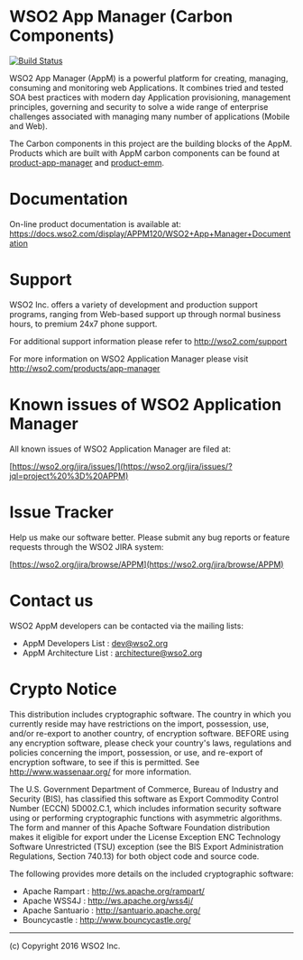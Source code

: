 WSO2 App Manager (Carbon Components)
============================================

[![Build Status](https://wso2.org/jenkins/job/platform-builds/job/carbon-appmgt/badge/icon)](https://wso2.org/jenkins/job/platform-builds/job/carbon-appmgt/)


WSO2 App Manager (AppM) is a powerful platform for creating, managing, consuming and monitoring web Applications. It combines tried and tested SOA best practices
with modern day Application provisioning, management principles, governing and security
to solve a wide range of enterprise challenges associated with managing many number of
applications (Mobile and Web).

The Carbon components in this project are the building blocks of the AppM. Products which are built with AppM carbon components can be found at [product-app-manager](https://github.com/wso2/product-app-manager) and [product-emm](https://github.com/wso2/product-emm).


Documentation
==============

On-line product documentation is available at:
        <https://docs.wso2.com/display/APPM120/WSO2+App+Manager+Documentation>

Support
==================================

WSO2 Inc. offers a variety of development and production support
programs, ranging from Web-based support up through normal business
hours, to premium 24x7 phone support.

For additional support information please refer to <http://wso2.com/support>

For more information on WSO2 Application Manager please visit     <http://wso2.com/products/app-manager>

Known issues of WSO2 Application Manager
========================================

All known issues of WSO2 Application Manager are filed at:

[https://wso2.org/jira/issues/](https://wso2.org/jira/issues/?jql=project%20%3D%20APPM)

Issue Tracker
==================================

Help us make our software better. Please submit any bug reports or feature
requests through the WSO2 JIRA system:

[https://wso2.org/jira/browse/APPM](https://wso2.org/jira/browse/APPM)

Contact us
========
WSO2 AppM developers can be contacted via the mailing lists:

* AppM Developers List : dev@wso2.org
* AppM Architecture List : architecture@wso2.org

Crypto Notice
==================================

   This distribution includes cryptographic software.  The country in
   which you currently reside may have restrictions on the import,
   possession, use, and/or re-export to another country, of
   encryption software.  BEFORE using any encryption software, please
   check your country's laws, regulations and policies concerning the
   import, possession, or use, and re-export of encryption software, to
   see if this is permitted.  See <http://www.wassenaar.org/> for more
   information.

   The U.S. Government Department of Commerce, Bureau of Industry and
   Security (BIS), has classified this software as Export Commodity
   Control Number (ECCN) 5D002.C.1, which includes information security
   software using or performing cryptographic functions with asymmetric
   algorithms.  The form and manner of this Apache Software Foundation
   distribution makes it eligible for export under the License Exception
   ENC Technology Software Unrestricted (TSU) exception (see the BIS
   Export Administration Regulations, Section 740.13) for both object
   code and source code.

   The following provides more details on the included cryptographic
   software:

   * Apache Rampart   : http://ws.apache.org/rampart/
   * Apache WSS4J     : http://ws.apache.org/wss4j/
   * Apache Santuario : http://santuario.apache.org/
   * Bouncycastle     : http://www.bouncycastle.org/

--------------------------------------------------------------------------------
(c) Copyright 2016 WSO2 Inc.

